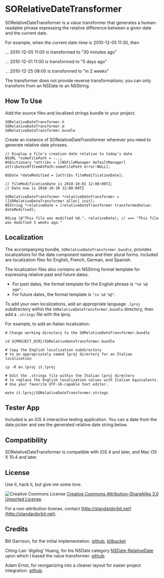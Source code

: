 # SORelativeDateTransformer #

SORelativeDateTransformer is a value transformer that generates a human-readable phrase expressing the relative difference between a given date and the current date.

For example, when the current date-time is 2010-12-05 11:30, then

... 2010-12-05 11:00 is transformed to "30 minutes ago"

... 2010-12-01 11:00 is transformed to "5 days ago"

... 2010-12-25 08:00 is transformed to "in 2 weeks"

The transformer does not provide reverse transformations; you can only transform from an NSDate to an NSString.

## How To Use ##

Add the source files and localized strings bundle to your project.

	SORelativeDateTransformer.h
	SORelativeDateTransformer.m
	SORelativeDataTransformer.bundle

Create an instance of SORelativeDateTransformer wherever you need to generate relative date phrases.

	// Display a file's creation date relative to today's date
	NSURL *someFilePath = ...;
	NSDictionary *attribs = [[NSFileManager defaultManager] attributesOfItemAtPath:someFilePath error:NULL];
	
	NSDate *dateModified = [attribs fileModificationDate];
	
	// fileModificationDate is 2010-10-01 12:00:00TZ; 
	// Date now is 2010-10-30 12:00:00TZ
	
	SORelativeDateTransformer *relativeDateTransformer = [[SORelativeDateTransformer alloc] init];
	NSString *relativeDate = [relativeDateTransformer transformedValue: dateModified];
	
	NSLog (@"This file was modified %@.", relativeDate); // ==> "This file was modified 3 weeks ago."
	
## Localization ##

The accompanying bundle, `SORelativeDateTransformer.bundle`, provides localizations for the date component names and their plural forms. Included are localization files for English, French, German, and Spanish.

The localization files also contains an NSString format template for expressing relative past and future dates.  

* For past dates, the format template for the English phrase is `"%d %@ ago"`. 
* For future dates, the format template is `"in %d %@"`.

To add your own localizations, add an appropriate language `.lproj` subdirectory within the `SORelativeDateTransformer.bundle` directory, then add a `.strings` file with the lproj.

For example, to add an Italian localization:

	# Change working directory to the SORelativeDateTransformer.bundle
	
	cd ${PROJECT_DIR}/SORelativeDateTransformer.bundle
	
	# Copy the English localization subdirectory
	# to an appropriately named lproj directory for an Italian localization
	
	cp -R en.lproj it.lproj
	
	# Edit the .strings file within the Italian lproj directory
	# to replace the English localization values with Italian equivalents.
	# Use your favorite UTF-16-capable text editor.
	
	mate it.lproj/SORelativeDateTransformer.strings

## Tester App ##

Included is an iOS 4 interactive testing application. You can a date from the date picker and see the generated relative date string below.

## Compatibility ##

SORelativeDateTransformer is compatible with iOS 4 and later, and Mac OS X 10.4 and later. 

## License ##

Use it, hack it, but give me some love.

![Creative Commons License](http://i.creativecommons.org/l/by-sa/3.0/88x31.png) [Creative Commons Attribution-ShareAlike 3.0 Unported License](http://creativecommons.org/licenses/by-sa/3.0/).

For a non-attribution license, contact [http://standardorbit.net](http://standardorbit.net).

## Credits

Bill Garrison, for the initial implementation. [github](https://github.com/billgarrison), [bitbucket](https://bitbucket.org/billgarrison)

Ching-Lan 'digdog' Huang, for his NSDate category [NSDate-RelativeDate](https://github.com/digdog/NSDate-RelativeDate) upon which I based the value transformer.
 [github](https://github.com/digdog/).

Adam Ernst, for reorganizing into a cleaner layout for easier project integration. [github](https://github.com/adamjernst).
